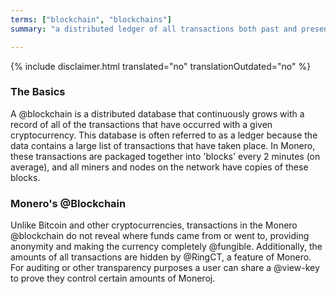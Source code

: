 ```yaml
---
terms: ["blockchain", "blockchains"]
summary: "a distributed ledger of all transactions both past and present, without revealing who the funds came from or went to"

---
```


{% include disclaimer.html translated="no" translationOutdated="no" %}
### The Basics
A @blockchain is a distributed database that continuously grows with a record of all of the transactions that have occurred with a given cryptocurrency.  This database is often referred to as a ledger because the data contains a large list of transactions that have taken place.  In Monero, these transactions are packaged together into 'blocks' every 2 minutes (on average), and all miners and nodes on the network have copies of these blocks.  

### Monero's @Blockchain
Unlike Bitcoin and other cryptocurrencies, transactions in the Monero @blockchain do not reveal where funds came from or went to, providing anonymity and making the currency completely @fungible. Additionally, the amounts of all transactions are hidden by @RingCT, a feature of Monero. For auditing or other transparency purposes a user can share a @view-key to prove they control certain amounts of Moneroj.
